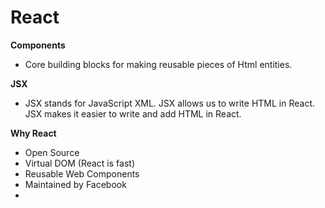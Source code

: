 # React
**Components**
- Core building blocks for making reusable pieces of Html entities.
 
**JSX**
- JSX stands for JavaScript XML. JSX allows us to write HTML in React. JSX makes it easier to write and add HTML in React.
 
**Why React**
- Open Source
- Virtual DOM  (React is fast)
- Reusable Web Components
- Maintained by Facebook
-
 
